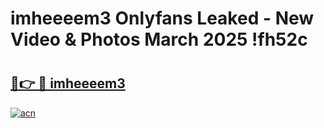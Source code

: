 # imheeeem3 Onlyfans Leaked - New Video & Photos March 2025 !fh52c

# <h2><a href="https://hr2xp3.iuczelnia.edu.pl?title=imheeeem3&ref=fh52c">🔗👉 🔴 imheeeem3</a></h2>

[![acn](https://github.com/user-attachments/assets/0f9c940e-d8b0-45ae-aac7-cd30a18b3e1c)](https://hr2xp3.iuczelnia.edu.pl?title=imheeeem3&ref=fh52c)

